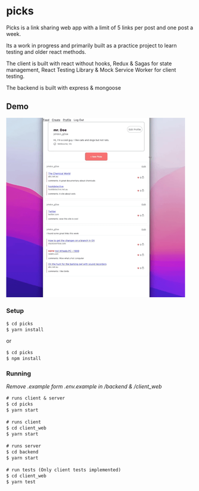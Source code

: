 # <b>picks</b>
Picks is a link sharing web app with a limit of 5 links per post and one post a week.

Its a work in progress and primarily built as a practice project to learn testing and older react methods.

The client is built with react without hooks, Redux & Sagas for state management, React Testing Library & Mock Service Worker for client testing.

The backend is built with express & mongoose 

## Demo
![Profile page demo](demo/picks-profile.gif)

### Setup

```console
$ cd picks
$ yarn install
```
or
```console
$ cd picks
$ npm install
```

### Running

<i>Remove .example form .env.example in /backend & /client_web</i>

```console
# runs client & server 
$ cd picks
$ yarn start

# runs client
$ cd client_web
$ yarn start

# runs server
$ cd backend
$ yarn start

# run tests (Only client tests implemented)
$ cd client_web
$ yarn test


```


